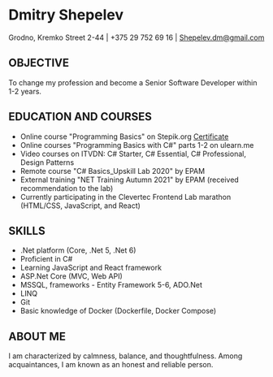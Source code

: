 


# Dmitry Shepelev
Grodno, Kremko Street 2-44 | +375 29 752 69 16 | Shepelev.dm@gmail.com

## OBJECTIVE
To change my profession and become a Senior Software Developer within 1-2 years.

## EDUCATION AND COURSES
- Online course "Programming Basics" on Stepik.org [Certificate](https://stepik.org/cert/356062)
- Online courses "Programming Basics with C#" parts 1-2 on ulearn.me
- Video courses on ITVDN: C# Starter, C# Essential, C# Professional, Design Patterns
- Remote course "C# Basics_Upskill Lab 2020" by EPAM
- External training "NET Training Autumn 2021" by EPAM (received recommendation to the lab)
- Currently participating in the Clevertec Frontend Lab marathon (HTML/CSS, JavaScript, and React)

## SKILLS
- .Net platform (Core, .Net 5, .Net 6)
- Proficient in C#
- Learning JavaScript and React framework
- ASP.Net Core (MVC, Web API)
- MSSQL, frameworks - Entity Framework 5-6, ADO.Net
- LINQ
- Git
- Basic knowledge of Docker (Dockerfile, Docker Compose)

## ABOUT ME
I am characterized by calmness, balance, and thoughtfulness. Among acquaintances, I am known as an honest and reliable person.

